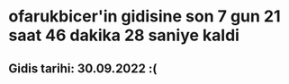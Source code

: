 # ofarukbicer'in gidisine son 7 gun 21 saat 46 dakika 28 saniye kaldi

## Gidis tarihi: 30.09.2022 :(